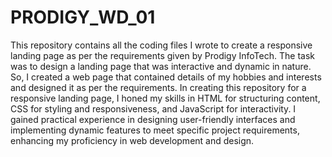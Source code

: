 # PRODIGY_WD_01
This repository contains all the coding files I wrote to create a responsive landing page as per the requirements given by Prodigy InfoTech.
The task was to design a landing page that was interactive and dynamic in nature. So, I created a web page that contained details of my hobbies and interests and designed it as per the requirements. In creating this repository for a responsive landing page, I honed my skills in HTML for structuring content, CSS for styling and responsiveness, and JavaScript for interactivity. I gained practical experience in designing user-friendly interfaces and implementing dynamic features to meet specific project requirements, enhancing my proficiency in web development and design.
